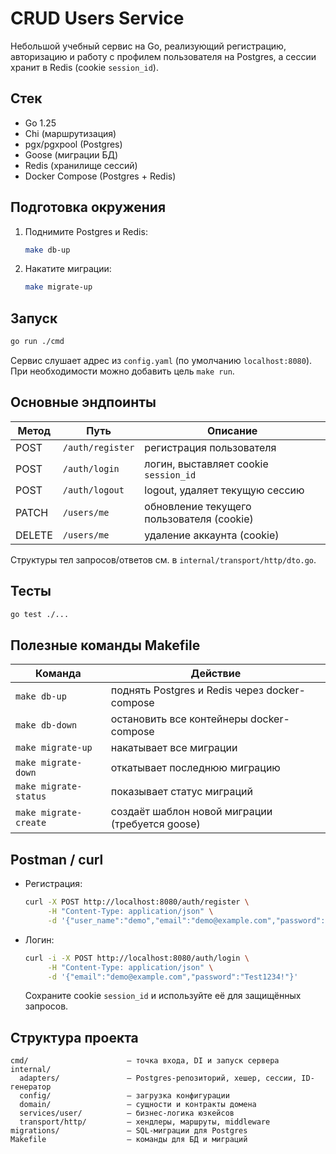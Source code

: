 # CRUD Users Service

Небольшой учебный сервис на Go, реализующий регистрацию, авторизацию и работу с профилем пользователя на Postgres, а сессии хранит в Redis (cookie `session_id`).

## Стек

- Go 1.25
- Chi (маршрутизация)
- pgx/pgxpool (Postgres)
- Goose (миграции БД)
- Redis (хранилище сессий)
- Docker Compose (Postgres + Redis)

## Подготовка окружения

1. Поднимите Postgres и Redis:
   ```bash
   make db-up
   ```

2. Накатите миграции:
   ```bash
   make migrate-up
   ```

## Запуск

```bash
go run ./cmd
```

Сервис слушает адрес из `config.yaml` (по умолчанию `localhost:8080`). При необходимости можно добавить цель `make run`.

## Основные эндпоинты

| Метод | Путь             | Описание                                    |
|-------|------------------|---------------------------------------------|
| POST  | `/auth/register` | регистрация пользователя                    |
| POST  | `/auth/login`    | логин, выставляет cookie `session_id`       |
| POST  | `/auth/logout`   | logout, удаляет текущую сессию              |
| PATCH | `/users/me`      | обновление текущего пользователя (cookie)   |
| DELETE| `/users/me`      | удаление аккаунта (cookie)                  |

Структуры тел запросов/ответов см. в `internal/transport/http/dto.go`.

## Тесты

```bash
go test ./...
```

## Полезные команды Makefile

| Команда              | Действие                                      |
|----------------------|-----------------------------------------------|
| `make db-up`         | поднять Postgres и Redis через docker-compose |
| `make db-down`       | остановить все контейнеры docker-compose      |
| `make migrate-up`    | накатывает все миграции                       |
| `make migrate-down`  | откатывает последнюю миграцию                 |
| `make migrate-status`| показывает статус миграций                    |
| `make migrate-create`| создаёт шаблон новой миграции (требуется goose) |

## Postman / curl

- Регистрация:
  ```bash
  curl -X POST http://localhost:8080/auth/register \
       -H "Content-Type: application/json" \
       -d '{"user_name":"demo","email":"demo@example.com","password":"Test1234!"}'
  ```

- Логин:
  ```bash
  curl -i -X POST http://localhost:8080/auth/login \
       -H "Content-Type: application/json" \
       -d '{"email":"demo@example.com","password":"Test1234!"}'
  ```

  Сохраните cookie `session_id` и используйте её для защищённых запросов.

## Структура проекта

```
cmd/                      – точка входа, DI и запуск сервера
internal/
  adapters/               – Postgres-репозиторий, хешер, сессии, ID-генератор
  config/                 – загрузка конфигурации
  domain/                 – сущности и контракты домена
  services/user/          – бизнес-логика юзкейсов
  transport/http/         – хендлеры, маршруты, middleware
migrations/               – SQL-миграции для Postgres
Makefile                  – команды для БД и миграций
```
